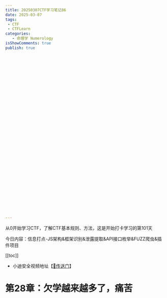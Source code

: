 ```yaml
---
title: 20250307CTF学习笔记86
date: 2025-03-07
tags:
 - CTF
 - CTFLearn
categories:
   - 命理学 Numerology
isShowComments: true
publish: true





































---
```


<Boxx/>

从0开始学习CTF，了解CTF基本规则、方法，这是开始打卡学习的第101天

今日内容：信息打点-JS架构&框架识别&泄露提取&API接口枚举&FUZZ爬虫&插件项目

[[toc]]

- 小迪安全视频地址【[🔗传送门]([https://www.bilibili.com/video/BV123yAYMEwb/)】

<!-- more -->

# 第28章：欠学越来越多了，痛苦